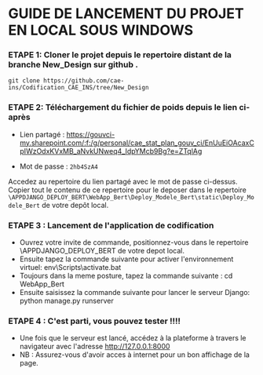# GUIDE DE LANCEMENT DU PROJET EN LOCAL SOUS WINDOWS

### ETAPE 1: Cloner le projet depuis le repertoire distant de la branche New_Design sur github .
```
git clone https://github.com/cae-ins/Codification_CAE_INS/tree/New_Design
```

### ETAPE 2: Téléchargement du fichier de poids depuis le lien ci-après
 
- Lien partagé : https://gouvci-my.sharepoint.com/:f:/g/personal/cae_stat_plan_gouv_ci/EnUuEiOAcaxCpIWzOdxKVxMB_aNvkUNweq4_IdpYMcb9Bg?e=ZTqlAg

- Mot de passe : ``2hb4SzA4``

Accedez au repertoire du lien partagé avec le mot de passe ci-dessus. 
Copier tout le contenu de ce repertoire pour le deposer dans le repertoire ``\APPDJANGO_DEPLOY_BERT\WebApp_Bert\Deploy_Modele_Bert\static\Deploy_Modele_Bert`` de votre depôt local.


### ETAPE 3 : Lancement de l'application de codification

- Ouvrez votre invite de commande, positionnez-vous dans le repertoire \APPDJANGO_DEPLOY_BERT de votre depot local.
- Ensuite tapez la commande suivante pour activer l'environnement virtuel: env\Scripts\activate.bat
- Toujours dans la meme posture, tapez la commande suivante : cd WebApp_Bert
- Ensuite saisissez la commande suivante pour lancer le serveur Django: python manage.py runserver

### ETAPE 4 : C'est parti, vous pouvez tester !!!!

- Une fois que le serveur est lancé, accédez à la plateforme à travers le navigateur avec l'adresse http://127.0.0.1:8000
- NB : Assurez-vous d'avoir acces à internet pour un bon affichage de la page.

